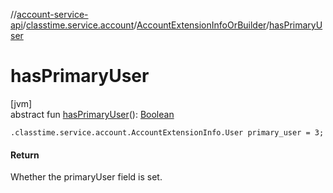 //[account-service-api](../../../index.md)/[classtime.service.account](../index.md)/[AccountExtensionInfoOrBuilder](index.md)/[hasPrimaryUser](has-primary-user.md)

# hasPrimaryUser

[jvm]\
abstract fun [hasPrimaryUser](has-primary-user.md)(): [Boolean](https://kotlinlang.org/api/latest/jvm/stdlib/kotlin/-boolean/index.html)

`.classtime.service.account.AccountExtensionInfo.User primary_user = 3;`

#### Return

Whether the primaryUser field is set.
